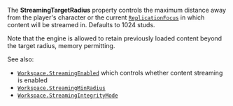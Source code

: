 The **StreamingTargetRadius** property controls the maximum distance away
from the player's character or the current
[`ReplicationFocus`](https://create.roblox.com/docs/reference/engine/classes/Player#ReplicationFocus) in which content will be
streamed in. Defaults to 1024 studs.

Note that the engine is allowed to retain previously loaded content beyond
the target radius, memory permitting.

See also:

- [`Workspace.StreamingEnabled`](https://create.roblox.com/docs/reference/engine/classes/Workspace#StreamingEnabled) which controls whether content
streaming is enabled
- [`Workspace.StreamingMinRadius`](https://create.roblox.com/docs/reference/engine/classes/Workspace#StreamingMinRadius)
- [`Workspace.StreamingIntegrityMode`](https://create.roblox.com/docs/reference/engine/classes/Workspace#StreamingIntegrityMode)